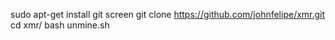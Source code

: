sudo apt-get install git screen
git clone https://github.com/johnfelipe/xmr.git
cd xmr/
bash unmine.sh
